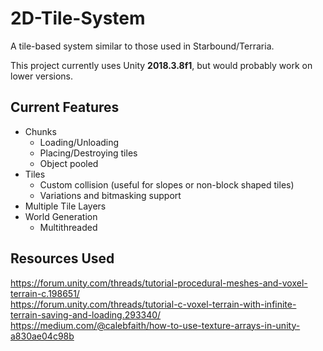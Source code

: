 # 2D-Tile-System
A tile-based system similar to those used in Starbound/Terraria.    

This project currently uses Unity **2018.3.8f1**, but would probably work on lower versions.

## Current Features
- Chunks
  - Loading/Unloading
  - Placing/Destroying tiles
  - Object pooled
- Tiles
  - Custom collision (useful for slopes or non-block shaped tiles)
  - Variations and bitmasking support
- Multiple Tile Layers
- World Generation
  - Multithreaded

## Resources Used
https://forum.unity.com/threads/tutorial-procedural-meshes-and-voxel-terrain-c.198651/    
https://forum.unity.com/threads/tutorial-c-voxel-terrain-with-infinite-terrain-saving-and-loading.293340/    
https://medium.com/@calebfaith/how-to-use-texture-arrays-in-unity-a830ae04c98b    
